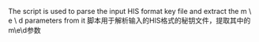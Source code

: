 The script is used to parse the input HIS format key file and extract the m \ e \ d parameters from it
脚本用于解析输入的HIS格式的秘钥文件，提取其中的m\e\d参数
